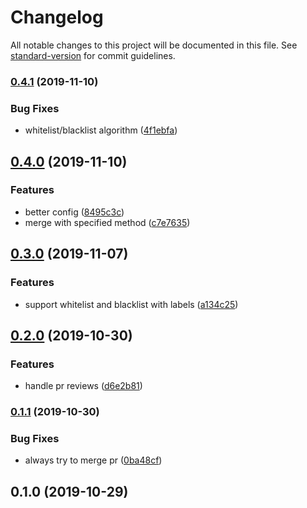 # Changelog

All notable changes to this project will be documented in this file. See [standard-version](https://github.com/conventional-changelog/standard-version) for commit guidelines.

### [0.4.1](https://github.com/maxkomarychev/merge-pal-action/compare/v0.4.0...v0.4.1) (2019-11-10)


### Bug Fixes

* whitelist/blacklist algorithm ([4f1ebfa](https://github.com/maxkomarychev/merge-pal-action/commit/4f1ebfab4babf96f49e2d5e8f1a6efe4ec2c35b4))

## [0.4.0](https://github.com/maxkomarychev/merge-pal-action/compare/v0.3.0...v0.4.0) (2019-11-10)


### Features

* better config ([8495c3c](https://github.com/maxkomarychev/merge-pal-action/commit/8495c3ce019ccbbb833a1e02aa6bbe3dd190fc1a))
* merge with specified method ([c7e7635](https://github.com/maxkomarychev/merge-pal-action/commit/c7e76354f1ac9c76244d491e67469efeb3573ae6))

## [0.3.0](https://github.com/maxkomarychev/merge-pal-action/compare/v0.2.0...v0.3.0) (2019-11-07)


### Features

* support whitelist and blacklist with labels ([a134c25](https://github.com/maxkomarychev/merge-pal-action/commit/a134c255d0f4ba26cf7e6545c69dc17f5d3652b5))

## [0.2.0](https://github.com/maxkomarychev/merge-pal-action/compare/v0.1.1...v0.2.0) (2019-10-30)


### Features

* handle pr reviews ([d6e2b81](https://github.com/maxkomarychev/merge-pal-action/commit/d6e2b81bfae713355c0135065b3711dff61777ce))

### [0.1.1](https://github.com/maxkomarychev/merge-pal-action/compare/v0.1.0...v0.1.1) (2019-10-30)


### Bug Fixes

* always try to merge pr ([0ba48cf](https://github.com/maxkomarychev/merge-pal-action/commit/0ba48cf224f0a17a90b69115419a53b724c07095))

## 0.1.0 (2019-10-29)
